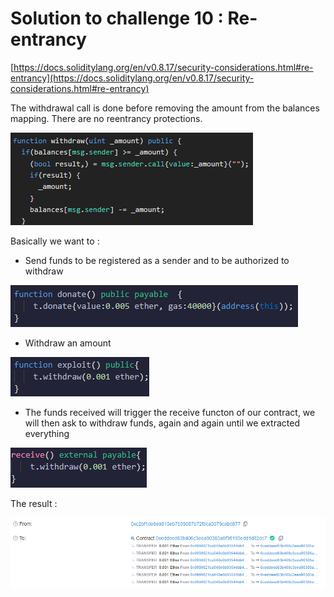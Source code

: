 # Solution to challenge 10 : Re-entrancy

[https://docs.soliditylang.org/en/v0.8.17/security-considerations.html#re-entrancy](https://docs.soliditylang.org/en/v0.8.17/security-considerations.html#re-entrancy)

The withdrawal call is done before removing the amount from the balances mapping. There are no reentrancy protections.

![](https://github.com/Kuqow/ethernaut-solutions-Kuqow/blob/main/Pictures/reentrancy1.png)

Basically we want to :
- Send funds to be registered as a sender and to be authorized to withdraw

![](https://github.com/Kuqow/ethernaut-solutions-Kuqow/blob/main/Pictures/reentrancy2.png)

- Withdraw an amount 

![](https://github.com/Kuqow/ethernaut-solutions-Kuqow/blob/main/Pictures/reentrancy3.png)

- The funds received will trigger the receive functon of our contract, we will then ask to withdraw funds, again and again until we extracted everything

![](https://github.com/Kuqow/ethernaut-solutions-Kuqow/blob/main/Pictures/reentrancy4.png)

The result :

![](https://github.com/Kuqow/ethernaut-solutions-Kuqow/blob/main/Pictures/reentrancy5.png)
